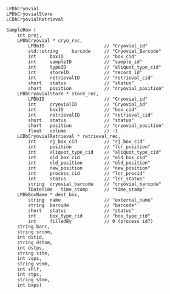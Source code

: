     LPDbCryovial
    LPDbCryovialStore
    LCDbCryovialRetrieval

    SampleRow (
        int proj, 
        LPDbCryovial * cryo_rec, 
            LPDbID                      // "Cryovial_id"
            std::string     barcode     // "Cryovial_Barcode"
            int     boxID               // "box_cid"
            int     sampleID            // "sample_id"
            int     typeID              // "aliquot_type_cid"
            int     storeID             // "record_id"
            int     retrievalID         // "retrieval_cid"
            short   status              // "status"
            short   position            // "cryovial_position"
        LPDbCryovialStore * store_rec,
            LPDbID                      // "Cryovial_id" 
            int     cryovialID          // "Cryovial_id"
            int     boxID               // "box_cid"
            int     retrievalID         // "retrieval_cid"
            short   status              // "status"
            short   position            // "cryovial_position"
            float   volume              // -1
        LCDbCryovialRetrieval * retrieval_rec, 
            int     rj_box_cid          // "rj_box_cid"
            int     position            // "lcr_position"
            int     aliquot_type_cid    // "aliquot_type_cid"
            int     old_box_cid         // "old_box_cid"
            int     old_position        // "old_position"
            int     new_position        // "new_position"
            int     process_cid         // "lcr_procid"
            int     status              // "lcr_status"
            string  cryovial_barcode    // "cryovial_barcode"
            TDateTime   time_stamp      // "time_stamp"
        LPDbBoxName * dest_box,        
            string  name                // "external_name"
            string  barcode             // "barcode"
            short   status              // "status"
            int     box_type_cid        // "box_type_cid"
            int     filledBy            // 0 (process id?)
        string barc, 
        string srcnm, 
        int dstid, 
        string dstnm, 
        int dstps, 
        string site, 
        int vsps, 
        string vsnm, 
        int shlf, 
        int stps, 
        string stnm, 
        int bxps)
